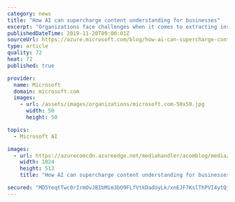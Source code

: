 ```yaml
---
category: news
title: "How AI can supercharge content understanding for businesses"
excerpt: "Organizations face challenges when it comes to extracting insights, finding meaning, and uncovering new opportunities in the vast troves of content at their disposal. In fact, 82 percent of…"
publishedDateTime: 2019-11-20T09:00:01Z
sourceUrl: https://azure.microsoft.com/blog/how-ai-can-supercharge-content-understanding-for-businesses/
type: article
quality: 72
heat: 72
published: true

provider:
  name: Microsoft
  domain: microsoft.com
  images:
    - url: /assets/images/organizations/microsoft.com-50x50.jpg
      width: 50
      height: 50

topics:
  - Microsoft AI

images:
  - url: https://azurecomcdn.azureedge.net/mediahandler/acomblog/media/Default/blog/fb71dd42-16c5-46ae-a4b7-ea12f641b093.jpg
    width: 1024
    height: 513
    title: "How AI can supercharge content understanding for businesses"

secured: "MD5YeqtTwc0rIrmOvJBIbMim3bO9FLfVtkDadUyLk/xnEJF7KslThPVI4ytQjw6H0sYjZ6fun9LFNn5BOLmsuDQ6g4lw/biGu8J8E0iuMjvrgiLOwsmUEF3KvSCICAAtPzKRckBc1dOQt5QQFF6nRMaIjmDnYynYLXFLmOHpOVApomvSPIwenoKzSH0UUn5Dnyjwfo8qXJInFQQYG+mkU+03kG0YRGDbbgZDAovlDsBFpnXvFppHSzfinSq8/wgMLmW47zpOcrlFhtxkP9XIQw==;Zdc+FC7wZ6kTDipMjc8Sfg=="
---
```


